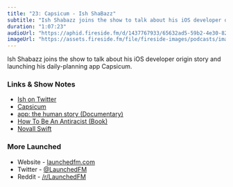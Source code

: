 ```yaml
---
title: "23: Capsicum - Ish ShaBazz"
subtitle: "Ish Shabazz joins the show to talk about his iOS developer origin story and launching his daily-planning app Capsicum."
duration: "1:07:23"
audioUrl: "https://aphid.fireside.fm/d/1437767933/65632ad5-59b2-4e30-82d1-13845dce07dd/77f7e248-cc9f-42ee-83f6-c8560f76ce0a.mp3"
imageUrl: "https://assets.fireside.fm/file/fireside-images/podcasts/images/6/65632ad5-59b2-4e30-82d1-13845dce07dd/episodes/7/77f7e248-cc9f-42ee-83f6-c8560f76ce0a/cover.jpg?v=1"
---
```


<p>Ish Shabazz joins the show to talk about his iOS developer origin story and launching his daily-planning app Capsicum.</p>

<h3>Links &amp; Show Notes</h3>

<ul>
<li><a href="https://twitter.com/ishabazz" rel="nofollow">Ish on Twitter</a></li>
<li><a href="https://capsicum.app" rel="nofollow">Capsicum</a></li>
<li><a href="https://appdocumentary.com" rel="nofollow">app: the human story (Documentary)</a></li>
<li><a href="https://www.ibramxkendi.com/how-to-be-an-antiracist-1" rel="nofollow">How To Be An Antiracist (Book)</a></li>
<li><a href="https://twitter.com/novallswift?lang=en" rel="nofollow">Novall Swift</a></li>
</ul>

<h3>More Launched</h3>

<ul>
<li>Website - <a href="https://launchedfm.com" rel="nofollow">launchedfm.com</a></li>
<li>Twitter - <a href="https://twitter.com/launchedfm" rel="nofollow">@LaunchedFM</a></li>
<li>Reddit - <a href="https://www.reddit.com/r/LaunchedFM/" rel="nofollow">/r/LaunchedFM</a></li>
</ul>
